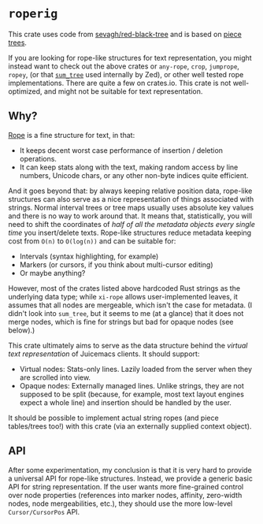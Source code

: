 # `roperig`

This crate uses code from [sevagh/red-black-tree] and is based on [piece trees].

[sevagh/red-black-tree]: https://github.com/sevagh/red-black-tree

[piece trees]: https://code.visualstudio.com/blogs/2018/03/23/text-buffer-reimplementation

If you are looking for rope-like structures for text representation, you might
instead want to check out the above crates or `any-rope`, `crop`, `jumprope`,
`ropey`, (or that [`sum_tree`] used internally by Zed), or other well tested
rope implementations. There are quite a few on crates.io. This crate is not
well-optimized, and might not be suitable for text representation.

[`sum_tree`]: https://zed.dev/blog/zed-decoded-rope-sumtree

## Why?

[Rope] is a fine structure for text, in that:

- It keeps decent worst case performance of insertion / deletion operations.
- It can keep stats along with the text, making random access by line numbers,
  Unicode chars, or any other non-byte indices quite efficient.

And it goes beyond that: by always keeping relative position data, rope-like
structures can also serve as a nice representation of things associated with
strings. Normal interval trees or tree maps usually uses absolute key values and
there is no way to work around that. It means that, statistically, you will need
to shift the coordinates of *half of all the metadata objects every single time*
you insert/delete texts. Rope-like structures reduce metadata keeping cost from
`O(n)` to `O(log(n))` and can be suitable for:

- Intervals (syntax highlighting, for example)
- Markers (or cursors, if you think about multi-cursor editing)
- Or maybe anything?

However, most of the crates listed above hardcoded Rust strings as the
underlying data type; while `xi-rope` allows user-implemented leaves, it assumes
that all nodes are mergeable, which isn't the case for metadata. (I didn't look
into `sum_tree`, but it seems to me (at a glance) that it does not merge nodes,
which is fine for strings but bad for opaque nodes (see below).)

This crate ultimately aims to serve as the data structure behind the *virtual
text representation* of Juicemacs clients. It should support:

- Virtual nodes: Stats-only lines. Lazily loaded from the server when they are
  scrolled into view.
- Opaque nodes: Externally managed lines. Unlike strings, they are not supposed
  to be split (because, for example, most text layout engines expect a whole
  line) and insertion should be handled by the user.

It should be possible to implement actual string ropes (and piece tables/trees
too!) with this crate (via an externally supplied context object).

[Rope]: https://en.wikipedia.org/wiki/Rope_(data_structure)

## API

After some experimentation, my conclusion is that it is very hard to provide a
universal API for rope-like structures. Instead, we provide a generic basic API
for string representation. If the user wants more fine-grained control over node
properties (references into marker nodes, affinity, zero-width nodes, node
mergeabilities, etc.), they should use the more low-level `Cursor/CursorPos`
API.
